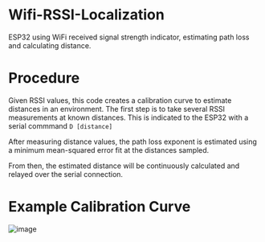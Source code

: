 # Wifi-RSSI-Localization
 ESP32 using WiFi received signal strength indicator, estimating path loss and calculating distance.



# Procedure
Given RSSI values, this code creates a calibration curve to estimate distances in an environment.
The first step is to take several RSSI measurements at known distances. This is indicated to the ESP32 with a serial commmand `D [distance]`

After measuring distance values, the path loss exponent is estimated using a minimum mean-squared error fit at the distances sampled.

From then, the estimated distance will be continuously calculated and relayed over the serial connection.



# Example Calibration Curve
![image](https://github.com/bradleeharr/Wifi-RSSI-Localization/assets/56418392/1f3f3bc3-36aa-49be-9e50-a50c54f34a5f)


